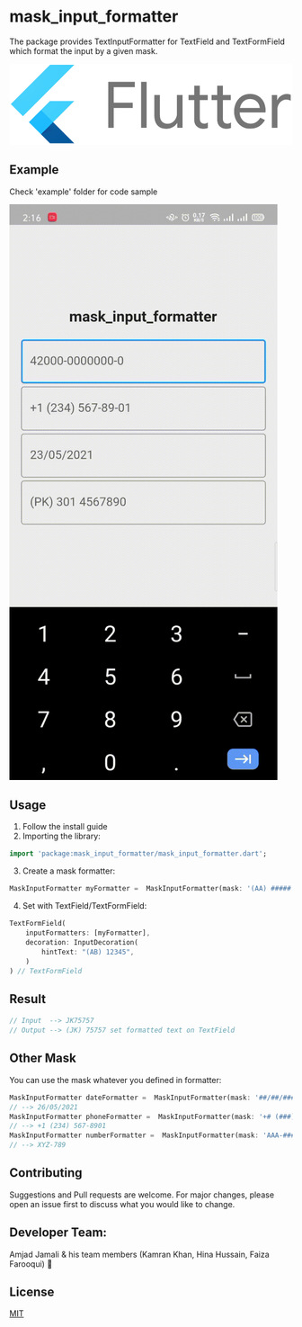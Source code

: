 # mask_input_formatter

The package provides TextInputFormatter for TextField and TextFormField which format the input by a given mask.

![Flutter Logo](/images/flutter_image.png)

## Example

Check 'example' folder for code sample

![Example Input](/images/mask_example.gif)

## Usage
1. Follow the install guide
2. Importing the library:

```dart
import 'package:mask_input_formatter/mask_input_formatter.dart';
```

3. Create a mask formatter:

```dart
MaskInputFormatter myFormatter =  MaskInputFormatter(mask: '(AA) #####');
```

4. Set with TextField/TextFormField:

```dart
TextFormField(
    inputFormatters: [myFormatter],
    decoration: InputDecoration(
        hintText: "(AB) 12345",
    )
) // TextFormField
```


## Result

```dart
// Input  --> JK75757
// Output --> (JK) 75757 set formatted text on TextField
```

## Other Mask
You can use the mask whatever you defined in formatter:

```dart
MaskInputFormatter dateFormatter =  MaskInputFormatter(mask: '##/##/####');
// --> 26/05/2021
MaskInputFormatter phoneFormatter =  MaskInputFormatter(mask: '+# (###) ###-####');
// --> +1 (234) 567-8901
MaskInputFormatter numberFormatter =  MaskInputFormatter(mask: 'AAA-###', textAllCaps: true);
// --> XYZ-789
```
## Contributing
Suggestions and Pull requests are welcome. For major changes, please open an issue first to discuss what you would like to change.

## Developer Team:
Amjad Jamali & his team members (Kamran Khan, Hina Hussain, Faiza Farooqui) :tada:

## License
[MIT](https://choosealicense.com/licenses/mit/)
